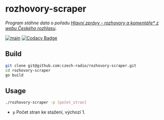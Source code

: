 # rozhovory-scraper

*Program stáhne data o pořadu [Hlavní zprávy - rozhovory a komentáře* z webu Českého rozhlasu](https://radiozurnal.rozhlas.cz/hlavni-zpravy-rozhovory-a-komentare-5997846)*.

[![main](https://github.com/czech-radio/rozhovory-scraper/actions/workflows/main.yml/badge.svg)](https://github.com/czech-radio/rozhovory-scraper/actions/workflows/main.yml) [![Codacy Badge](https://app.codacy.com/project/badge/Grade/518b8ee5b79240e78d3b955beb19d393)](https://app.codacy.com/gh/czech-radio/rozhovory-scraper/dashboard?utm_source=gh&utm_medium=referral&utm_content=&utm_campaign=Badge_grade)

## Build

```bash
git clone git@github.com:czech-radio/rozhovory-scraper.git
cd rozhovory-scraper
go build
```

## Usage

```bash
./rozhovory-scraper -p [počet_stran]
```

- `p` Počet stran ke stažení, výchozí 1.
